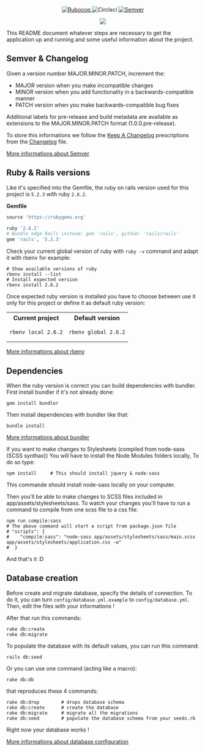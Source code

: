<div align="center">
  <a href="https://github.com/bbatsov/ruby-style-guide">
    <img src="https://img.shields.io/badge/guideline-rubocop-blue.svg?longCache=true&style=flat" alt="Rubocop" />
  </a>

  <img src="https://circleci.com/gh/Kercode/tutti_gruppi/tree/develop.svg?style=svg" alt="Circleci" />

  <a href="https://semver.org/spec/v2.0.0.html">
    <img src="https://img.shields.io/badge/Semver-2.0.0-brightgreen.svg" alt="Semver" />
  </a>

  <a href="https://codeclimate.com/github/Kercode/tutti_gruppi/maintainability"><img src="https://api.codeclimate.com/v1/badges/f69f54a9bebccb345abe/maintainability" /></a>
</div>

This README document whatever steps are necessary to get the application up and running and some useful information about the project.

## Semver & Changelog

Given a version number MAJOR.MINOR.PATCH, increment the:

- MAJOR version when you make incompatible changes
- MINOR version when you add functionality in a backwards-compatible manner
- PATCH version when you make backwards-compatible bug fixes

Additional labels for pre-release and build metadata are available as extensions to the MAJOR.MINOR.PATCH format (1.0.0.pre-release).

To store this informations we follow the [Keep A Changelog](https://keepachangelog.com/en/1.0.0/) prescriptions from the [Changelog](CHANGELOG.md) file.

[More informations about Semver](https://semver.org/spec/v2.0.0.html)

## Ruby & Rails versions

Like it's specified into the Gemfile, the ruby on rails version used for this project is `5.2.3` with ruby `2.6.2`.

**Gemfile**

```ruby
source 'https://rubygems.org'

ruby '2.6.2'
# Bundle edge Rails instead: gem 'rails', github: 'rails/rails'
gem 'rails', '5.2.3'
```

Check your current global version of ruby with `ruby -v` command and adapt it with rbenv for example:

```shell
# Show available versions of ruby
rbenv install --list
# Install expected version
rbenv install 2.6.2
```

Once expected ruby version is installed you have to choose between use it only for this project or define it as default ruby version:

<table>
  <tr>
    <th>Current project</th>
    <th>Default version</th>
  </tr>
  <tr>
    <td>
      <pre class="code highlight js-syntax-highlight sh monokai" v-pre="true"><code>rbenv local 2.6.2</code></pre>
    </td>
    <td>
      <pre class="code highlight js-syntax-highlight sh monokai" v-pre="true"><code>rbenv global 2.6.2</code></pre>
    </td>
  </tr>
</table>

[More informations about rbenv](https://github.com/rbenv/rbenv)

## Dependencies

When the ruby version is correct you can build dependencies with bundler.
First install bundler if it's not already done:

```shell
gem install bundler
```

Then install dependencies with bundler like that:

```shell
bundle install
```
[More informations about bundler](http://bundler.io/)

If you want to make changes to Stylesheets (compiled from node-sass (SCSS synthax)) You will have to install the Node Modules folders locally, To do so type:
```shell
npm install     # This should install jquery & node-sass
```
This commande should install node-sass locally on your computer.

Then you'll be able to make changes to SCSS files included in app/assets/stylesheets/sass.
To watch your changes you'll have to run a command to compile from one scss file to a css file:

```shell
npm run compile:sass 
# The above command will start a script from package.json file
# "scripts": {
#    "compile:sass": "node-sass app/assets/stylesheets/sass/main.scss app/assets/stylesheets/application.css -w"
#  }
```
And that's it :D

## Database creation

Before create and migrate database, specify the details of connection.
To do it, you can turn `config/database.yml.example` to `config/database.yml`.
Then, edit the files with your informations !

After that run this commands:

```shell
rake db:create
rake db:migrate
```

To populate the database with its default values, you can run this command:

```shell
rails db:seed
```

Or you can use one command (acting like a macro):

```shell
rake db:db
```
that reproduces these 4 commands:
```shell
rake db:drop        # drops database schema
rake db:create      # create the database
rake db:migrate     # migrate all the migrations
rake db:seed        # populate the database schema from your seeds.rb
```
Right now your database works !


[More informations about database configuration](http://guides.rubyonrails.org/configuring.html#configuring-a-database)
